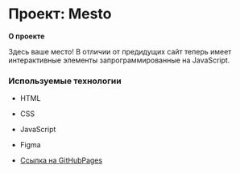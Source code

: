 # Проект: Mesto

**О проекте**

  Здесь ваше место! В отличии от предидущих сайт теперь имеет интерактивные элементы запрограммированные на JavaScript.

### Используемые технологии
* HTML
* CSS
* JavaScript
* Figma



* [Ссылка на GitHubPages](https://caiphascain.github.io/mesto/)